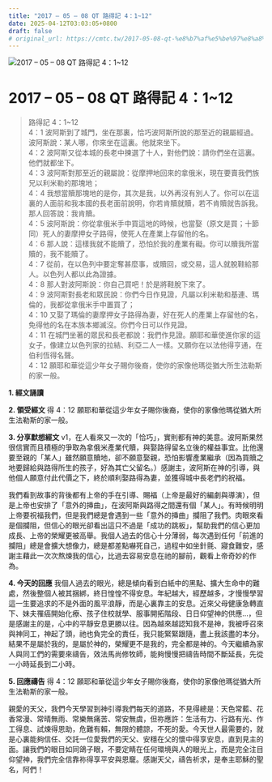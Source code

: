 ```yaml
---
title: "2017 – 05 – 08 QT 路得記 4：1~12"
date: 2025-04-12T03:03:05+0800
draft: false
# original_url: https://cmtc.tw/2017-05-08-qt-%e8%b7%af%e5%be%97%e8%a8%98-4%ef%bc%9a112
---
```


![2017 – 05 – 08 QT 路得記 4：1\~12](/images/qt.jpg   "2017 – 05 – 08 QT 路得記 4：1\~12")

# 2017 – 05 – 08 QT 路得記 4：1\~12

> 路得記 4：1\~12  
> 4：1 波阿斯到了城門，坐在那裏，恰巧波阿斯所說的那至近的親屬經過。波阿斯說：某人哪，你來坐在這裏。他就來坐下。  
> 4：2 波阿斯又從本城的長老中揀選了十人，對他們說：請你們坐在這裏。他們就都坐下。  
> 4：3 波阿斯對那至近的親屬說：從摩押地回來的拿俄米，現在要賣我們族兄以利米勒的那塊地；  
> 4：4 我想當贖那塊地的是你，其次是我，以外再沒有別人了。你可以在這裏的人面前和我本國的長老面前說明，你若肯贖就贖，若不肯贖就告訴我。那人回答說：我肯贖。  
> 4：5 波阿斯說：你從拿俄米手中買這地的時候，也當娶（原文是買；十節同）死人的妻摩押女子路得，使死人在產業上存留他的名。  
> 4：6 那人說：這樣我就不能贖了，恐怕於我的產業有礙。你可以贖我所當贖的，我不能贖了。  
> 4：7 從前，在以色列中要定奪甚麼事，或贖回，或交易，這人就脫鞋給那人。以色列人都以此為證據。  
> 4：8 那人對波阿斯說：你自己買吧！於是將鞋脫下來了。  
> 4：9 波阿斯對長老和眾民說：你們今日作見證，凡屬以利米勒和基連、瑪倫的，我都從拿俄米手中置買了；  
> 4：10 又娶了瑪倫的妻摩押女子路得為妻，好在死人的產業上存留他的名，免得他的名在本族本鄉滅沒。你們今日可以作見證。  
> 4：11 在城門坐著的眾民和長老都說：我們作見證。願耶和華使進你家的這女子，像建立以色列家的拉結、利亞二人一樣。又願你在以法他得亨通，在伯利恆得名聲。  
> 4：12 願耶和華從這少年女子賜你後裔，使你的家像他瑪從猶大所生法勒斯的家一般。

**1. 經文誦讀**

**2. 領受經文**
得 4：12 願耶和華從這少年女子賜你後裔，使你的家像他瑪從猶大所生法勒斯的家一般。

**3. 分享默想經文**
v1，在人看來又一次的「恰巧」，實則都有神的美意。波阿斯果然很信實而且積極的爭取為拿俄米產業代贖，與娶路得留名立後的權益事宜。比他還要至親的「某人」雖然願意贖地，卻不願意娶親，恐怕影響產業繼承（因為買贖之地要歸給與路得所生的孩子，好為其亡父留名。）感謝主，波阿斯在神的引導，與他個人願意付此代價之下，終於順利娶路得為妻，並獲得城中長老們的祝福。

我們看到故事的背後都有上帝的手在引導、賜福（上帝是最好的編劇與導演），但是上帝也安排了「意外的挿曲」，在波阿斯與路得之間還有個「某人」。有時候明明上帝要祝福我們，但是我們總是會遇到一些「意外的挿曲」攔阻了我們。肉眼來看是個攔阻，但信心的眼光卻看出這只不過是「成功的跳板」，幫助我們的信心更加成長、上帝的榮耀更被高舉。我個人過去的信心十分薄弱，每次遇到任何「前進的攔阻」總是會擴大想像力，總是都差點嚇死自己，過程中如坐針氈、寢食難安，感謝主藉此一次次熬煉我的信心，比過去容易安息在祂的腳前，觀看上帝奇妙的作為。

**4. 今天的回應**
我個人過去的眼光，總是傾向看到白紙中的黑點、擴大生命中的難處，然後整個人被其捆綁，終日惶惶不得安息。年紀越大，經歷越多，才慢慢學習這一生要追求的不是外面的風平浪靜，而是心裏靠主的安息。近來父母健康急轉直下、妹夫罹癌開始化療、孩子住校就學、服事開拓階段、日日仰望神的供應…，但是感謝主的是，心中的平靜安息更勝以往。因為越來越認知我不是神，我被呼召來與神同工，神起了頭，祂也負完全的責任，我只能緊緊跟隨，盡上我該盡的本分。結果不是屬於我的，是屬於神的，榮耀更不是我的，完全都是神的。今天繼續為家人與同工們的需要來禱告，效法馬尚修牧師，能夠慢慢把禱告時間不斷延長，先從一小時延長到二小時。

**5. 回應禱告**
得 4：12 願耶和華從這少年女子賜你後裔，使你的家像他瑪從猶大所生法勒斯的家一般。

親愛的天父，我們今天學習到神引導我們每天的道路，不見得總是：天色常藍、花香常漫、常晴無雨、常樂無痛苦、常安無虞，但祢應許：生活有力、行路有光、作工得息、試煉得恩助，危難有賴，無限的體諒，不死的愛。今天世人最需要的，就是心裏能夠信任、交託一位愛我們的天父、安穩在父的懷中得享安息，直到見主的面。讓我們的眼目如同鴿子眼，不要定睛在任何環境與人的眼光上，而是完全注目仰望神，我們完全信靠祢得享平安與恩竉。感謝天父，禱告祈求，是奉主耶穌的聖名，阿們！

